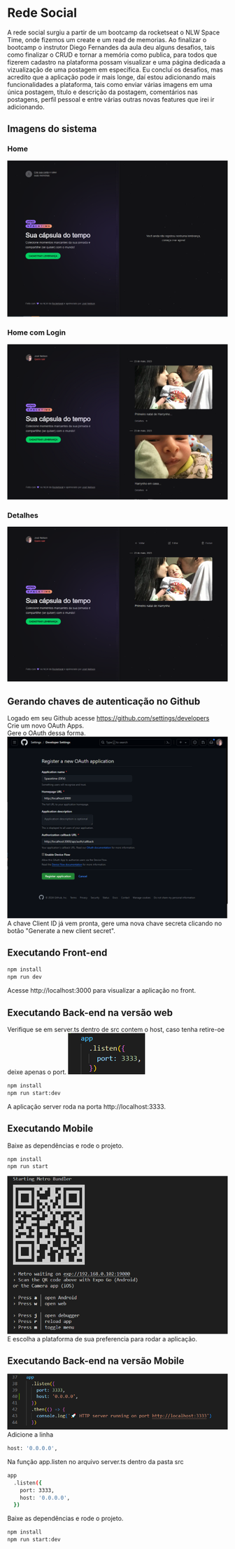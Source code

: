 # Rede Social 

A rede social surgiu a partir de um bootcamp da rocketseat o NLW Space Time, onde fizemos um create e um read de memorias. Ao finalizar o bootcamp o instrutor Diego Fernandes da aula deu alguns desafios, tais como finalizar o CRUD e tornar a memória como publica, para todos que fizerem cadastro na plataforma possam visualizar e uma página dedicada a vizualização de uma postagem em específica. Eu concluí os desafios, mas acredito que a aplicação pode ir mais longe, daí estou adicionando mais funcionalidades a plataforma, tais como enviar várias imagens em uma única postagem, título e descrição da postagem, comentários nas postagens, perfil pessoal e entre várias outras novas features que irei ir adicionando.

## Imagens do sistema

### Home
![Cover](./.github/home.png)

### Home com Login
![Cover](./.github/homeWithLogin.png)

### Detalhes
![Cover](./.github/detailsMemory.png)

## Gerando chaves de autenticação no Github
Logado em seu Github acesse https://github.com/settings/developers<br />
Crie um novo OAuth Apps.<br />
Gere o OAuth dessa forma.
![Cover](./.github/createOAuth.png)
A chave Client ID já vem pronta, gere uma nova chave secreta clicando no botão "Generate a new client secret".

## Executando Front-end
```sh
npm install
npm run dev
```
Acesse http://localhost:3000 para visualizar a aplicação no front.
## Executando Back-end na versão web
Verifique se em server.ts dentro de src contem o host, caso tenha retire-oe deixe apenas o port.
![Cover](./.github/runBackInWeb.png)
```sh
npm install
npm run start:dev
```
A aplicação server roda na porta http://localhost:3333.

## Executando Mobile
Baixe as dependências e rode o projeto.
```sh
npm install
npm run start
```
![Cover](./.github/runMobile.png) <br />
E escolha a plataforma de sua preferencia para rodar a aplicação.

## Executando Back-end na versão Mobile
![Cover](./.github/runBackInMobile.png) <br />
Adicione a linha     
```sh
host: '0.0.0.0',
```

Na função app.listen no arquivo server.ts dentro da pasta src
```sh
app
  .listen({
    port: 3333,
    host: '0.0.0.0',
  })
```

Baixe as dependências e rode o projeto.
```sh
npm install
npm run start:dev
```
